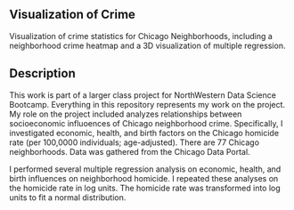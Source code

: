 ## Visualization of Crime
Visualization of crime statistics for Chicago Neighborhoods, including a neighborhood crime heatmap and a 3D visualization of multiple regression.

## Description
This work is part of a larger class project for NorthWestern Data Science Bootcamp. Everything in this repository represents my work on the project. My role on the project included analyzes relationships between socioeconomic influoences of Chicago neighborhood crime. Specifically, I investigated economic, health, and birth factors on the Chicago homicide rate (per 100,0000 individuals; age-adjusted). There are 77 Chicago neighborhoods. Data was gathered from the Chicago Data Portal.

I performed several multiple regression analysis on economic, health, and birth influences on neighborhood homicide. I repeated these analyses on the homicide rate in log units. The homicide rate was transformed into log units to fit a normal distribution.
